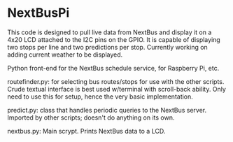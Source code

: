# NextBusPi
This code is designed to pull live data from NextBus and display it on a 4x20 LCD attached to the I2C pins on the GPIO.
It is capable of displaying two stops per line and two predictions per stop.
Currently working on adding current weather to be displayed.

Python front-end for the NextBus schedule service, for Raspberry Pi, etc.

routefinder.py: for selecting bus routes/stops for use with the other scripts. Crude textual interface is best used w/terminal with scroll-back ability. Only need to use this for setup, hence the very basic implementation.

predict.py: class that handles periodic queries to the NextBus server. Imported by other scripts; doesn't do anything on its own.

nextbus.py: Main scrypt. Prints NextBus data to a LCD.